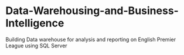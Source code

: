 # Data-Warehousing-and-Business-Intelligence
Building Data warehouse for analysis and reporting on English Premier League using SQL Server
